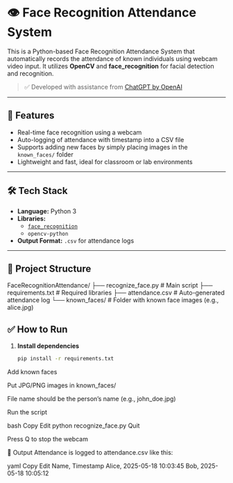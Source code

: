 # 👁️ Face Recognition Attendance System

This is a Python-based Face Recognition Attendance System that automatically records the attendance of known individuals using webcam video input. It utilizes **OpenCV** and **face_recognition** for facial detection and recognition.

> ✅ Developed with assistance from [ChatGPT by OpenAI](https://openai.com/chatgpt)

---

## 📸 Features

- Real-time face recognition using a webcam
- Auto-logging of attendance with timestamp into a CSV file
- Supports adding new faces by simply placing images in the `known_faces/` folder
- Lightweight and fast, ideal for classroom or lab environments

---

## 🛠️ Tech Stack

- **Language:** Python 3
- **Libraries:** 
  - [`face_recognition`](https://github.com/ageitgey/face_recognition)
  - `opencv-python`
- **Output Format:** `.csv` for attendance logs

---

## 📁 Project Structure

FaceRecognitionAttendance/
├── recognize_face.py # Main script
├── requirements.txt # Required libraries
├── attendance.csv # Auto-generated attendance log
└── known_faces/ # Folder with known face images (e.g., alice.jpg)

## ✅ How to Run

1. **Install dependencies**
   ```bash
   pip install -r requirements.txt
Add known faces

Put JPG/PNG images in known_faces/

File name should be the person’s name (e.g., john_doe.jpg)

Run the script

bash
Copy
Edit
python recognize_face.py
Quit

Press Q to stop the webcam

📌 Output
Attendance is logged to attendance.csv like this:

yaml
Copy
Edit
Name, Timestamp
Alice, 2025-05-18 10:03:45
Bob, 2025-05-18 10:05:12
